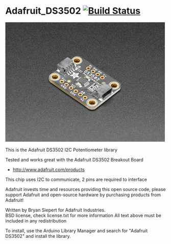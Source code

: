 Adafruit_DS3502 [![Build Status](https://travis-ci.com/adafruit/Adafruit_DS3502.svg?branch=master)](https://travis-ci.com/adafruit/Adafruit_DS3502)
================

<a href="https://www.adafruit.com/products"><img src="assets/board.jpg?raw=true" width="500px"></a>

This is the Adafruit DS3502 I2C Potentiometer library

Tested and works great with the Adafruit DS3502 Breakout Board 
* http://www.adafruit.com/products

This chip uses I2C to communicate, 2 pins are required to interface

Adafruit invests time and resources providing this open source code, please support Adafruit and open-source hardware by purchasing products from Adafruit!

Written by Bryan Siepert for Adafruit Industries.  
BSD license, check license.txt for more information
All text above must be included in any redistribution

To install, use the Arduino Library Manager and search for "Adafruit DS3502" and install the library.
